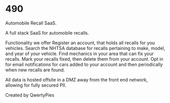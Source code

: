 # 490
Automobile Recall SaaS.

A full stack SaaS for automobile recalls.

Functionality we offer
Register an account, that holds all recalls for you vehicles.
Search the NHTSA database for recalls pertaining to make, model, and year of your vehicle.
Find mechanics in your area that can fix your recalls.
Mark your recalls fixed, then delete them from your account.
Opt in for email notifications for cars added to your account and then periodically when new recalls are found.

All data is hosted offsite in a DMZ away from the front end network, allowing for fully secured PII.

Created by QwertyPies
